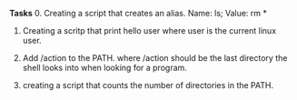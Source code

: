 **Tasks**
0. Creating a script that creates an alias.
    Name: ls; Value: rm *

1. Creating a scritp that print hello user where user is the current linux user.

2. Add /action to the PATH. where /action should be the last directory the shell looks into when looking for a program.

3. creating a script that counts the number of directories in the PATH. 
